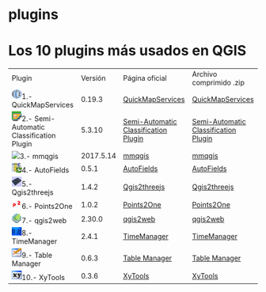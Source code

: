 # plugins
<h1>Los 10 plugins más usados en QGIS</h1>

<table style="width:100%">
<tr>
<td> <a>Plugin</a> </td>
<td> <a>Versión</a> </td>
<td> <a>Página oficial</a> </td>
<td> <a>Archivo comprimido .zip</a> </td>
</tr>
<tr>
<td> <a><img src="https://github.com/qgismexico/plugins/blob/master/iconos/quickmapservices.png" width="20" >1.- QuickMapServices     </a></td>
  <td>
    <a>0.19.3</a>
  </td>
<td> <a href="https://plugins.qgis.org/plugins/quick_map_services/">QuickMapServices</a> </td>
<td> <a href="https://github.com/qgismexico/plugins/blob/master/plugins/quick_map_services-0.19.3.zip">QuickMapServices</a> </td>
</tr>
<tr>
<td> <a><img src="https://github.com/qgismexico/plugins/blob/master/iconos/semiautomaticclassification.png" width="20">2.- Semi-Automatic Classification Plugin </a> </td>
  <td>
    <a>5.3.10</a>
  </td>
<td> <a href="https://plugins.qgis.org/plugins/SemiAutomaticClassificationPlugin/">Semi-Automatic Classification Plugin</a> </td>
<td> <a href="https://github.com/qgismexico/plugins/blob/master/plugins/SemiAutomaticClassificationPlugin-5.3.10.zip">Semi-Automatic Classification Plugin</a> </td>
</tr>
</tr>
<tr>
<td> <a><img src="https://github.com/qgismexico/plugins/blob/master/iconos/mmqgis.png" width="20">3.- mmqgis </a> </td>
  <td>
    <a>2017.5.14</a>
  </td>
<td> <a href="https://plugins.qgis.org/plugins/mmqgis/">mmqgis</a> </td>
<td> <a href="https://github.com/qgismexico/plugins/blob/master/plugins/mmqgis-2017.5.14.zip">mmqgis</a> </td>
</tr>
<tr>
<td> <a><img src="https://github.com/qgismexico/plugins/blob/master/iconos/autofields.png" width="20">4.- AutoFields </a> </td>
  <td>
    <a>0.5.1</a>
  </td>
<td> <a href="https://plugins.qgis.org/plugins/AutoFields/">AutoFields</a> </td>
<td> <a href="https://github.com/qgismexico/plugins/blob/master/plugins/AutoFields-0.5.1.zip">AutoFields</a> </td>
</tr>
<tr>
<td> <a><img src="https://github.com/qgismexico/plugins/blob/master/iconos/qgis2threejs.png" width="20">5.- Qgis2threejs </a> </td>
  <td>
    <a>1.4.2</a>
  </td>
<td> <a href="https://plugins.qgis.org/plugins/Qgis2threejs/">Qgis2threejs</a> </td>
<td> <a href="https://github.com/qgismexico/plugins/blob/master/plugins/Qgis2threejs-1.4.2.zip">Qgis2threejs</a> </td>
</tr>
<tr>
<td> <a><img src="https://github.com/qgismexico/plugins/blob/master/iconos/points2one.png" width="20">6.- Points2One </a> </td>
  <td>
    <a>1.0.2</a>
  </td>
<td> <a href="https://plugins.qgis.org/plugins/points2one/">Points2One</a> </td>
<td> <a href="https://github.com/qgismexico/plugins/blob/master/plugins/points2one-1.0.2.zip">Points2One</a> </td>
</tr>
<tr>
<td> <a><img src="https://github.com/qgismexico/plugins/blob/master/iconos/qgis2web.png" width="20">7.- qgis2web </a> </td>
  <td>
    <a>2.30.0</a>
  </td>
<td> <a href="https://plugins.qgis.org/plugins/qgis2web/">qgis2web</a> </td>
<td> <a href="https://github.com/qgismexico/plugins/blob/master/plugins/qgis2web-2.30.0.zip">qgis2web</a> </td>
</tr>
<tr>
<td> <a><img src="https://github.com/qgismexico/plugins/blob/master/iconos/timemanager.png" width="20">8.- TimeManager </a> </td>
  <td>
    <a>2.4.1</a>
  </td>
<td> <a href="https://plugins.qgis.org/plugins/timemanager/">TimeManager</a> </td>
<td> <a href="https://github.com/qgismexico/plugins/blob/master/plugins/timemanager-2.4.1.zip">TimeManager</a> </td>
</tr>
<tr>
<td> <a><img src="https://github.com/qgismexico/plugins/blob/master/iconos/tablemanager.png" width="20">9.- Table Manager </a> </td>
  <td>
    <a>0.6.3</a>
  </td>
<td> <a href="https://plugins.qgis.org/plugins/tablemanager/">Table Manager</a> </td>
<td> <a href="https://github.com/qgismexico/plugins/blob/master/plugins/tablemanager-0.6.3.zip">Table Manager</a> </td>
</tr>
<tr>
<td> <a><img src="https://github.com/qgismexico/plugins/blob/master/iconos/xytools.png" width="20">10.- XyTools </a> </td>
  <td>
    <a>0.3.6</a>
  </td>
<td> <a href="https://plugins.qgis.org/plugins/xytools/">XyTools</a> </td>
<td> <a href="https://github.com/qgismexico/plugins/blob/master/plugins/xytools-0.3.6.zip">XyTools</a> </td>
</tr>
</table>
